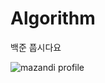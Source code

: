 # Algorithm
백준 풉시다요

![mazandi profile](http://mazandi.herokuapp.com/api?handle=jjw04033&theme=warm)
